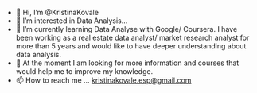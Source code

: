 - 👋 Hi, I’m @KristinaKovale
- 👀 I’m interested in Data Analysis...
- 🌱 I’m currently learning Data Analyse with Google/ Coursera. I have been working as a real estate data analyst/ market research analyst for more than 5 years and would like to have deeper understanding about data analysis.
- 💞️ At the moment I am looking for more information and courses that would help me to improve my knowledge.
- 📫 How to reach me ... kristinakovale.esp@gmail.com

<!---
KristinaKovale/KristinaKovale is a ✨ special ✨ repository because its `README.md` (this file) appears on your GitHub profile.
You can click the Preview link to take a look at your changes.
--->
